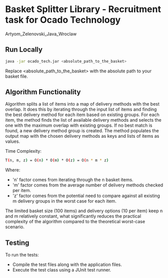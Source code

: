 # Basket Splitter Library - Recruitment task for Ocado Technology
Artyom_Zelenovski_Java_Wroclaw

## Run Locally
```bash
java -jar ocado_tech.jar <absolute_path_to_the_basket>
```
Replace <absolute_path_to_the_basket> with the absolute path to your basket file.
## Algorithm Functionality

Algorithm splits a list of items into a map of delivery methods with the best overlap. It does this by iterating through the input list of items and finding the best delivery method for each item based on existing groups.
For each item, the method finds the list of available delivery methods and selects the one with the maximum overlap with existing groups. If no best match is found, a new delivery method group is created.
The method populates the output map with the chosen delivery methods as keys and lists of items as values.

Time Complexity:
```bash
T(n, m, z) = O(n) * O(m) * O(z) = O(n * m * z)
```
Where:
-  'n' factor comes from iterating through the n basket items.
-  'm' factor comes from the average number of delivery methods checked per item.
-  'z' factor comes from the potential need to compare against all existing m delivery groups in the worst case for each item.

The limited basket size (100 items) and delivery options (10 per item) keep n and m relatively constant, what significantly reduces the practical complexity of the algorithm compared to the theoretical worst-case scenario.
## Testing

To run the tests:

- Compile the test files along with the application files.
- Execute the test class using a JUnit test runner.
